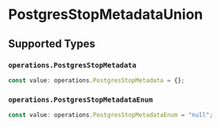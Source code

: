 # PostgresStopMetadataUnion


## Supported Types

### `operations.PostgresStopMetadata`

```typescript
const value: operations.PostgresStopMetadata = {};
```

### `operations.PostgresStopMetadataEnum`

```typescript
const value: operations.PostgresStopMetadataEnum = "null";
```

